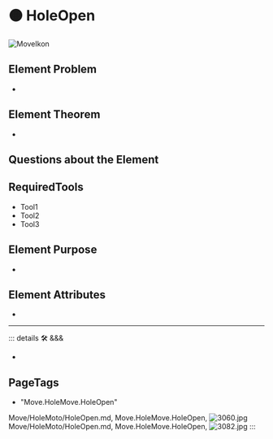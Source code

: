 
# 🟠 <move>HoleOpen</move>

![MoveIkon](/Move/Move_Ikon.png)

## Element Problem

-

## Element Theorem

-

## Questions about the Element

## RequiredTools

- Tool1
- Tool2
- Tool3



## Element Purpose

-

## Element Attributes

-






---

<!-- =================================================== -->
<!-- =================================================== -->
<!-- =================================================== -->
<!-- =================================================== -->
<!-- =================================================== -->
::: details 🛠 <dev>&&&</dev>

-

<h2>PageTags</h2>

- "Move.HoleMove.HoleOpen"

Move/HoleMoto/HoleOpen.md, <dev>Move.HoleMove.HoleOpen</dev>, ![3060.jpg](/PaperPhoto/3060.jpg)
Move/HoleMoto/HoleOpen.md, <dev>Move.HoleMove.HoleOpen</dev>, ![3082.jpg](/PaperPhoto/3082.jpg)
:::
